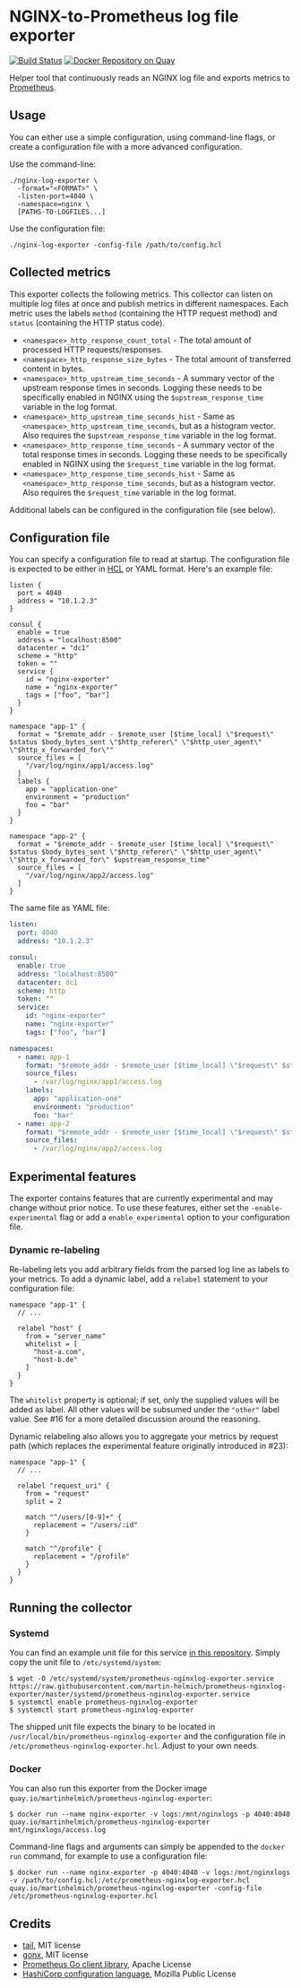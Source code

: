 NGINX-to-Prometheus log file exporter
=====================================

[![Build Status](https://travis-ci.org/martin-helmich/prometheus-nginxlog-exporter.svg?branch=master)](https://travis-ci.org/martin-helmich/prometheus-nginxlog-exporter)
[![Docker Repository on Quay](https://quay.io/repository/martinhelmich/prometheus-nginxlog-exporter/status "Docker Repository on Quay")](https://quay.io/repository/martinhelmich/prometheus-nginxlog-exporter)

Helper tool that continuously reads an NGINX log file and exports metrics to
[Prometheus](prom).

Usage
-----

You can either use a simple configuration, using command-line flags, or create
a configuration file with a more advanced configuration.

Use the command-line:

    ./nginx-log-exporter \
      -format="<FORMAT>" \
      -listen-port=4040 \
      -namespace=nginx \
      [PATHS-TO-LOGFILES...]

Use the configuration file:

    ./nginx-log-exporter -config-file /path/to/config.hcl

Collected metrics
-----------------

This exporter collects the following metrics. This collector can listen on
multiple log files at once and publish metrics in different namespaces. Each
metric uses the labels `method` (containing the HTTP request method) and
`status` (containing the HTTP status code).

- `<namespace>_http_response_count_total` - The total amount of processed HTTP requests/responses.
- `<namespace>_http_response_size_bytes` - The total amount of transferred content in bytes.
- `<namespace>_http_upstream_time_seconds` - A summary vector of the upstream
  response times in seconds. Logging these needs to be specifically enabled in
  NGINX using the `$upstream_response_time` variable in the log format.
- `<namespace>_http_upstream_time_seconds_hist` - Same as `<namespace>_http_upstream_time_seconds`,
  but as a histogram vector. Also requires the `$upstream_response_time` variable
  in the log format.
- `<namespace>_http_response_time_seconds` - A summary vector of the total
  response times in seconds. Logging these needs to be specifically enabled in
  NGINX using the `$request_time` variable in the log format.
- `<namespace>_http_response_time_seconds_hist` - Same as `<namespace>_http_response_time_seconds`,
  but as a histogram vector. Also requires the `$request_time` variable
  in the log format.

Additional labels can be configured in the configuration file (see below).

Configuration file
------------------

You can specify a configuration file to read at startup. The configuration file
is expected to be either in [HCL](hcl) or YAML format. Here's an example file:

```hcl
listen {
  port = 4040
  address = "10.1.2.3"
}

consul {
  enable = true
  address = "localhost:8500"
  datacenter = "dc1"
  scheme = "http"
  token = ""
  service {
    id = "nginx-exporter"
    name = "nginx-exporter"
    tags = ["foo", "bar"]
  }
}

namespace "app-1" {
  format = "$remote_addr - $remote_user [$time_local] \"$request\" $status $body_bytes_sent \"$http_referer\" \"$http_user_agent\" \"$http_x_forwarded_for\""
  source_files = [
    "/var/log/nginx/app1/access.log"
  ]
  labels {
    app = "application-one"
    environment = "production"
    foo = "bar"
  }
}

namespace "app-2" {
  format = "$remote_addr - $remote_user [$time_local] \"$request\" $status $body_bytes_sent \"$http_referer\" \"$http_user_agent\" \"$http_x_forwarded_for\" $upstream_response_time"
  source_files = [
    "/var/log/nginx/app2/access.log"
  ]
}
```

The same file as YAML file:

```yaml
listen:
  port: 4040
  address: "10.1.2.3"

consul:
  enable: true
  address: "localhost:8500"
  datacenter: dc1
  scheme: http
  token: ""
  service:
    id: "nginx-exporter"
    name: "nginx-exporter"
    tags: ["foo", "bar"]

namespaces:
  - name: app-1
    format: "$remote_addr - $remote_user [$time_local] \"$request\" $status $body_bytes_sent \"$http_referer\" \"$http_user_agent\" \"$http_x_forwarded_for\""
    source_files:
      - /var/log/nginx/app1/access.log
    labels:
      app: "application-one"
      environment: "production"
      foo: "bar"
  - name: app-2
    format: "$remote_addr - $remote_user [$time_local] \"$request\" $status $body_bytes_sent \"$http_referer\" \"$http_user_agent\" \"$http_x_forwarded_for\" $upstream_response_time"
    source_files:
      - /var/log/nginx/app2/access.log
```

Experimental features
---------------------

The exporter contains features that are currently experimental and may change without prior notice.
To use these features, either set the `-enable-experimental` flag or add a `enable_experimental` option
to your configuration file.

### Dynamic re-labeling

Re-labeling lets you add arbitrary fields from the parsed log line as labels to your metrics.
To add a dynamic label, add a `relabel` statement to your configuration file:

```hcl
namespace "app-1" {
  // ...

  relabel "host" {
    from = "server_name"
    whitelist = [
      "host-a.com",
      "host-b.de"
    ]
  }
}
```

The `whitelist` property is optional; if set, only the supplied values will be added as label.
All other values will be subsumed under the `"other"` label value. See #16 for a more detailed
discussion around the reasoning.

Dynamic relabeling also allows you to aggregate your metrics by request path (which replaces
the experimental feature originally introduced in #23):

```hcl
namespace "app-1" {
  // ...

  relabel "request_uri" {
    from = "request"
    split = 2

    match "^/users/[0-9]+" {
      replacement = "/users/:id"
    }

    match "^/profile" {
      replacement = "/profile"
    }
  }
}
```

Running the collector
---------------------

### Systemd

You can find an example unit file for this service [in this repository](systemd/prometheus-nginxlog-exporter.service). Simply copy the unit file to `/etc/systemd/system`:

    $ wget -O /etc/systemd/system/prometheus-nginxlog-exporter.service https://raw.githubusercontent.com/martin-helmich/prometheus-nginxlog-exporter/master/systemd/prometheus-nginxlog-exporter.service
    $ systemctl enable prometheus-nginxlog-exporter
    $ systemctl start prometheus-nginxlog-exporter

The shipped unit file expects the binary to be located in `/usr/local/bin/prometheus-nginxlog-exporter` and the configuration file in `/etc/prometheus-nginxlog-exporter.hcl`. Adjust to your own needs.

### Docker

You can also run this exporter from the Docker image `quay.io/martinhelmich/prometheus-nginxlog-exporter`:

    $ docker run --name nginx-exporter -v logs:/mnt/nginxlogs -p 4040:4040 quay.io/martinhelmich/prometheus-nginxlog-exporter mnt/nginxlogs/access.log

Command-line flags and arguments can simply be appended to the `docker run` command, for example to use a
configuration file:

    $ docker run --name nginx-exporter -p 4040:4040 -v logs:/mnt/nginxlogs -v /path/to/config.hcl:/etc/prometheus-nginxlog-exporter.hcl quay.io/martinhelmich/prometheus-nginxlog-exporter -config-file /etc/prometheus-nginxlog-exporter.hcl

Credits
-------

- [tail](https://github.com/hpcloud/tail), MIT license
- [gonx](https://github.com/satyrius/gonx), MIT license
- [Prometheus Go client library](https://github.com/prometheus/client_golang), Apache License
- [HashiCorp configuration language](hcl), Mozilla Public License

[prom]: https://prometheus.io/
[hcl]: https://github.com/hashicorp/hcl
